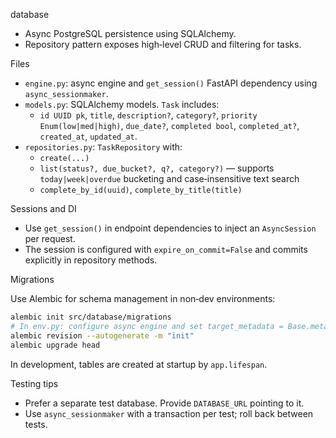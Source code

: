 database

- Async PostgreSQL persistence using SQLAlchemy.
- Repository pattern exposes high‑level CRUD and filtering for tasks.

Files

- `engine.py`: async engine and `get_session()` FastAPI dependency using `async_sessionmaker`.
- `models.py`: SQLAlchemy models. `Task` includes:
  - `id UUID pk`, `title`, `description?`, `category?`, `priority Enum(low|med|high)`,
    `due_date?`, `completed bool`, `completed_at?`, `created_at`, `updated_at`.
- `repositories.py`: `TaskRepository` with:
  - `create(...)`
  - `list(status?, due_bucket?, q?, category?)` — supports `today|week|overdue` bucketing and case‑insensitive text search
  - `complete_by_id(uuid)`, `complete_by_title(title)`

Sessions and DI

- Use `get_session()` in endpoint dependencies to inject an `AsyncSession` per request.
- The session is configured with `expire_on_commit=False` and commits explicitly in repository methods.

Migrations

Use Alembic for schema management in non‑dev environments:

```bash
alembic init src/database/migrations
# In env.py: configure async engine and set target_metadata = Base.metadata
alembic revision --autogenerate -m "init"
alembic upgrade head
```

In development, tables are created at startup by `app.lifespan`.

Testing tips

- Prefer a separate test database. Provide `DATABASE_URL` pointing to it.
- Use `async_sessionmaker` with a transaction per test; roll back between tests.
